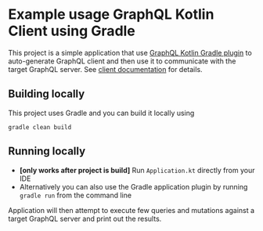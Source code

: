 # Example usage GraphQL Kotlin Client using Gradle

This project is a simple application that use [GraphQL Kotlin Gradle plugin](https://expediagroup.github.io/graphql-kotlin/docs/plugins/gradle-plugin)
to auto-generate GraphQL client and then use it to communicate with the target GraphQL server. See [client documentation](https://expediagroup.github.io/graphql-kotlin/docs/client/client-overview)
for details.

## Building locally

This project uses Gradle and you can build it locally using

```shell script
gradle clean build
```

## Running locally

* **[only works after project is build]** Run `Application.kt` directly from your IDE
* Alternatively you can also use the Gradle application plugin by running `gradle run` from the command line

Application will then attempt to execute few queries and mutations against a target GraphQL server and print out the results.
